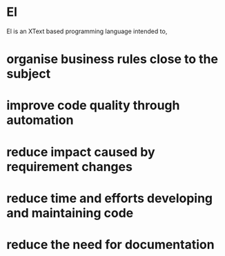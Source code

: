 El
==

El is an XText based programming language intended to, 

# organise business rules close to the subject
# improve code quality through automation
# reduce impact caused by requirement changes
# reduce time and efforts developing and maintaining code
# reduce the need for documentation

